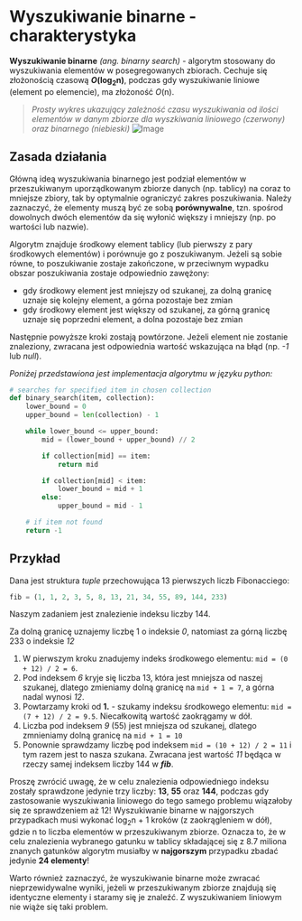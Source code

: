 # Wyszukiwanie binarne - charakterystyka
**Wyszukiwanie binarne** *(ang. binarny search)* - algorytm stosowany do wyszukiwania
elementów w posegregowanych zbiorach. Cechuje się złożonością czasową ***O*(log<sub>2</sub>n)**,
podczas gdy wyszukiwanie liniowe (element po elemencie), ma złożoność *O*(n).
>*Prosty wykres ukazujący zależność czasu wyszukiwania od ilości elementów w danym zbiorze
dla wyszkiwania liniowego (czerwony) oraz binarnego (niebieski)*
![Image](https://cdn.kastatic.org/ka-perseus-graphie/3d79e6ce2ddfed0d66917d585511f807797652fe.svg)
>
## Zasada działania
Główną ideą wyszukiwania binarnego jest podział elementów w przeszukiwanym uporządkowanym zbiorze danych
(np. tablicy) na coraz to mniejsze zbiory, tak by optymalnie ograniczyć zakres poszukiwania.
Należy zaznaczyć, że elementy muszą być ze sobą **porównywalne**, tzn. spośrod dowolnych dwóch elementów
da się wyłonić większy i mniejszy (np. po wartości lub nazwie).

Algorytm znajduje środkowy element tablicy (lub pierwszy z pary środkowych elementów)
i porównuje go z poszukiwanym. Jeżeli są sobie równe, to poszukiwanie zostaje zakończone,
w przeciwnym wypadku obszar poszukiwania zostaje odpowiednio zawężony:
- gdy środkowy element jest mniejszy od szukanej, za dolną granicę uznaje się kolejny element,
a górna pozostaje bez zmian
- gdy środkowy element jest większy od szukanej, za górną granicę uznaje się poprzedni element,
a dolna pozostaje bez zmian

Następnie powyższe kroki zostają powtórzone. Jeżeli element nie zostanie znaleziony,
zwracana jest odpowiednia wartość wskazująca na błąd (np. *-1* lub *null*).

*Poniżej przedstawiona jest implementacja algorytmu w języku python:*
```python
# searches for specified item in chosen collection
def binary_search(item, collection):
    lower_bound = 0
    upper_bound = len(collection) - 1

    while lower_bound <= upper_bound:
        mid = (lower_bound + upper_bound) // 2

        if collection[mid] == item:
            return mid

        if collection[mid] < item:
            lower_bound = mid + 1
        else:
            upper_bound = mid - 1

    # if item not found
    return -1
```
## Przykład
Dana jest struktura *tuple* przechowująca 13 pierwszych liczb Fibonacciego:
```python
fib = (1, 1, 2, 3, 5, 8, 13, 21, 34, 55, 89, 144, 233)
```
Naszym zadaniem jest znalezienie indeksu liczby 144.

Za dolną granicę uznajemy liczbę 1 o indeksie *0*, natomiast za górną liczbę 233 o indeksie *12*

1. W pierwszym kroku znadujemy indeks środkowego elementu: `mid = (0 + 12) / 2 = 6`.
2. Pod indeksem *6* kryje się liczba 13, która jest mniejsza od naszej szukanej,
dlatego zmieniamy dolną granicę na `mid + 1 = 7`, a górna nadal wynosi *12*.
3. Powtarzamy kroki od **1.** - szukamy indeksu środkowego elementu: `mid = (7 + 12) / 2 = 9.5`.
Niecałkowitą wartość zaokrągamy w dół.
4. Liczba pod indeksem *9* (55) jest mniejsza od szukanej, dlatego zmnieniamy dolną granicę na
`mid + 1 = 10`
5. Ponownie sprawdzamy liczbę pod indeksem `mid = (10 + 12) / 2 = 11`
i tym razem jest to nasza szukana.
Zwracana jest wartość *11* będąca w rzeczy samej indeksem liczby 144 w ***fib***.

Proszę zwrócić uwagę, że w celu znalezienia odpowiedniego indeksu
zostały sprawdzone jedynie trzy liczby: **13**, **55** oraz **144**,
podczas gdy zastosowanie wyszukiwania liniowego do tego samego problemu
wiązałoby się ze sprawdzeniem aż 12! Wyszukiwanie binarne w najgorszych przypadkach musi wykonać
log<sub>2</sub>n + 1 kroków (z zaokrągleniem w dół), gdzie n to liczba elementów w przeszukiwanym zbiorze.
Oznacza to, że w celu znalezienia wybranego gatunku w tablicy składającej się z 8.7 miliona znanych gatunków
algorytm musiałby w **najgorszym** przypadku zbadać jedynie **24 elementy**!

Warto również zaznaczyć, że wyszukiwanie binarne może zwracać nieprzewidywalne wyniki,
jeżeli w przeszukiwanym zbiorze znajdują się identyczne elementy i staramy się je znaleźć.
Z wyszukiwaniem liniowym nie wiąże się taki problem. 